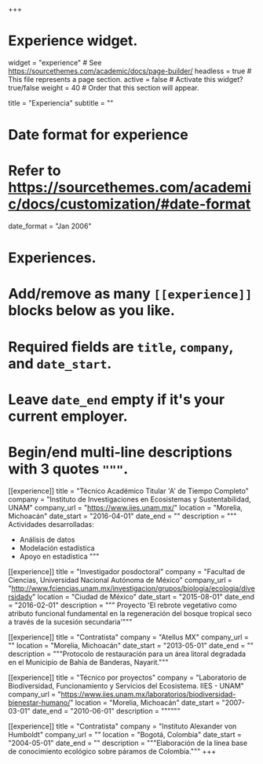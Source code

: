 +++
# Experience widget.
widget = "experience"  # See https://sourcethemes.com/academic/docs/page-builder/
headless = true  # This file represents a page section.
active = false  # Activate this widget? true/false
weight = 40  # Order that this section will appear.

title = "Experiencia"
subtitle = ""

# Date format for experience
#   Refer to https://sourcethemes.com/academic/docs/customization/#date-format
date_format = "Jan 2006"

# Experiences.
#   Add/remove as many `[[experience]]` blocks below as you like.
#   Required fields are `title`, `company`, and `date_start`.
#   Leave `date_end` empty if it's your current employer.
#   Begin/end multi-line descriptions with 3 quotes `"""`.
[[experience]]
  title = "Técnico Académico Titular 'A' de Tiempo Completo"
  company = "Instituto de Investigaciones en Ecosistemas y Sustentabilidad, UNAM"
  company_url = "https://www.iies.unam.mx/"
  location = "Morelia, Michoacán"
  date_start = "2016-04-01"
  date_end = ""
  description = """
  Actividades desarrolladas:
  * Análisis de datos
  * Modelación estadística
  * Apoyo en estadística
  """

[[experience]]
  title = "Investigador posdoctoral"
  company = "Facultad de Ciencias, Universidad Nacional Autónoma de México"
  company_url = "http://www.fciencias.unam.mx/investigacion/grupos/biologia/ecologia/diversidadv"
  location = "Ciudad de México"
  date_start = "2015-08-01"
  date_end = "2016-02-01"
  description = """ Proyecto 'El rebrote vegetativo como atributo funcional fundamental en la regeneración del bosque tropical seco a través de la sucesión secundaria'"""
  
[[experience]]
  title = "Contratista"
  company = "Atellus MX"
  company_url = ""
  location = "Morelia, Michoacán"
  date_start = "2013-05-01"
  date_end = ""
  description = """Protocolo de restauración para un área litoral degradada en el Municipio de Bahía de Banderas, Nayarit."""

[[experience]]
  title = "Técnico por proyectos"
  company = "Laboratorio de Biodiversidad, Funcionamiento y Servicios del Ecosistema. IIES - UNAM"
  company_url = "https://www.iies.unam.mx/laboratorios/biodiversidad-bienestar-humano/"
  location = "Morelia, Michoacán"
  date_start = "2007-03-01"
  date_end = "2010-06-01"
  description = """"""
  
[[experience]]
  title = "Contratista"
  company = "Instituto Alexander von Humboldt"
  company_url = ""
  location = "Bogotá, Colombia"
  date_start = "2004-05-01"
  date_end = ""
  description = """Elaboración de la línea base de conocimiento ecológico sobre páramos de Colombia."""
+++
